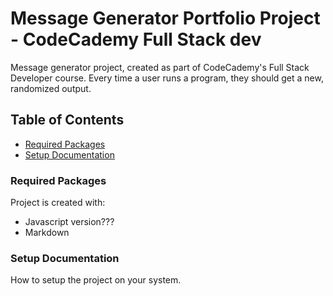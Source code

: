 # Message Generator Portfolio Project - CodeCademy Full Stack dev
Message generator project, created as part of CodeCademy's Full Stack Developer course.
Every time a user runs a program, they should get a new, randomized output. 
## Table of Contents
- [Required Packages](#required-packages)
- [Setup Documentation](#setup-documentation)
### Required Packages
Project is created with:
- Javascript version???
- Markdown
### Setup Documentation
How to setup the project on your system.
